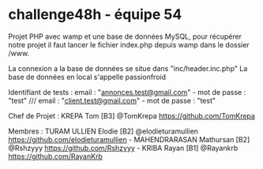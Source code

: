# challenge48h - équipe 54

Projet PHP avec wamp et une base de données MySQL, pour récupérer notre projet il faut lancer le fichier index.php depuis wamp dans le dossier /www.

La connexion a la base de données se situe dans "inc/header.inc.php" 
La base de données en local s'appelle passionfroid

Identifiant de tests : 
email : "annonces.test@gmail.com"  - mot de passe : "test" ///
email : "client.test@gmail.com" - mot de passe : "test"
 
 
Chef de Projet : KREPA Tom [B3] @TomKrepa https://github.com/TomKrepa

Membres : TURAM ULLIEN Elodie [B2] @elodieturamullien https://github.com/elodieturamullien - MAHENDRARASAN Mathursan [B2] @Rshzyyy https://github.com/Rshzyyy - KRIBA Rayan [B1] @Rayankrb https://github.com/RayanKrb
  
